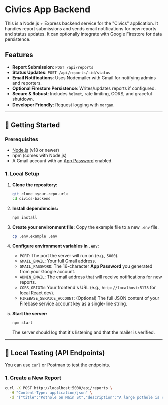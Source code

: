 # Civics App Backend

This is a Node.js + Express backend service for the "Civics" application. It handles report submissions and sends email notifications for new reports and status updates. It can optionally integrate with Google Firestore for data persistence.

## Features

-   **Report Submission**: `POST /api/reports`
-   **Status Updates**: `POST /api/reports/:id/status`
-   **Email Notifications**: Uses Nodemailer with Gmail for notifying admins and reporters.
-   **Optional Firestore Persistence**: Writes/updates reports if configured.
-   **Secure & Robust**: Includes `helmet`, rate limiting, CORS, and graceful shutdown.
-   **Developer Friendly**: Request logging with `morgan`.

---

## 🚀 Getting Started

### Prerequisites

-   [Node.js](https://nodejs.org/) (v18 or newer)
-   npm (comes with Node.js)
-   A Gmail account with an [App Password](https://support.google.com/accounts/answer/185833) enabled.

### 1. Local Setup

1.  **Clone the repository:**
    ```bash
    git clone <your-repo-url>
    cd civics-backend
    ```

2.  **Install dependencies:**
    ```bash
    npm install
    ```

3.  **Create your environment file:**
    Copy the example file to a new `.env` file.
    ```bash
    cp .env.example .env
    ```

4.  **Configure environment variables in `.env`:**
    -   `PORT`: The port the server will run on (e.g., `5000`).
    -   `GMAIL_EMAIL`: Your full Gmail address.
    -   `GMAIL_PASSWORD`: The 16-character **App Password** you generated from your Google account.
    -   `ADMIN_EMAIL`: The email address that will receive notifications for new reports.
    -   `CORS_ORIGIN`: Your frontend's URL (e.g., `http://localhost:5173` for local React dev).
    -   `FIREBASE_SERVICE_ACCOUNT`: (Optional) The full JSON content of your Firebase service account key as a single-line string.

5.  **Start the server:**
    ```bash
    npm start
    ```
    The server should log that it's listening and that the mailer is verified.

---

## 🧪 Local Testing (API Endpoints)

You can use `curl` or Postman to test the endpoints.

### 1. Create a New Report

```bash
curl -X POST http://localhost:5000/api/reports \
  -H "Content-Type: application/json" \
  -d '{"title":"Pothole on Main St","description":"A large pothole is causing traffic issues near the library.","reporterEmail":"citizen.jane@example.com"}'